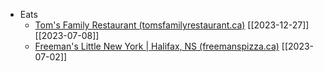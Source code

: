

- Eats
	- [Tom's Family Restaurant (tomsfamilyrestaurant.ca)](https://www.tomsfamilyrestaurant.ca/) [[2023-12-27]] [[2023-07-08]]
	- [Freeman's Little New York | Halifax, NS (freemanspizza.ca)](https://www.freemanspizza.ca/) [[2023-07-02]]
